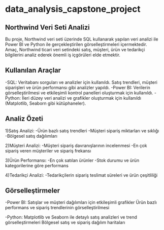 # data_analysis_capstone_project
## Northwind Veri Seti Analizi
Bu proje, Northwind veri seti üzerinde SQL kullanarak yapılan veri analizi ile Power BI ve Python ile gerçekleştirilen görselleştirmeleri içermektedir. Amaç, Northwind ticari veri setindeki satış, müşteri, ürün ve tedarikçi bilgilerini analiz ederek önemli iş içgörüleri elde etmektir.

## Kullanılan Araçlar
-SQL: Veritabanı sorguları ve analizler için kullanıldı. Satış trendleri, müşteri siparişleri ve ürün performansı gibi analizler yapıldı.
-Power BI: Verilerin görselleştirilmesi ve etkileşimli kontrol panelleri oluşturmak için kullanıldı.
-Python: İleri düzey veri analizi ve grafikler oluşturmak için kullanıldı (Matplotlib, Seaborn gibi kütüphaneler).
## Analiz Özeti
1)Satış Analizi:
-Ürün bazlı satış trendleri
-Müşteri sipariş miktarları ve sıklığı
-Bölgesel satış dağılımları

2)Müşteri Analizi:
-Müşteri sipariş davranışlarının incelenmesi
-En çok sipariş veren müşteriler ve sipariş frekansı

3)Ürün Performansı:
-En çok satılan ürünler
-Stok durumu ve ürün kategorilerine göre performans

4)Tedarikçi Analizi:
-Tedarikçilerin sipariş teslimat süreleri ve ürün çeşitliliği

## Görselleştirmeler
-Power BI:
Satışlar ve müşteri dağılımları için etkileşimli grafikler
Ürün bazlı performans ve sipariş trendlerinin görselleştirilmesi

-Python:
Matplotlib ve Seaborn ile detaylı satış analizleri ve trend görselleştirmeleri
Bölgesel satış ve sipariş dağılım haritaları
